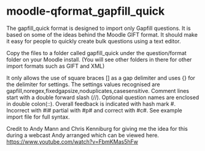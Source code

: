 # moodle-qformat_gapfill_quick

The gapfill_quick format is designed to import only Gapfill questions. It is based on some of the ideas behind the Moodle
GIFT format. It should make it easy for people to quickly create bulk questions using a text editor.

Copy the files to a folder called gapfill_quick under the question/format folder on your Moodle install.  (You will see other folders in there for other import formats such as GIFT and XML)

It only allows the use of square braces [] as a gap delimiter and uses {} for the delimiter for settings. The settings values recognised
are gapfill,noregex,fixedgapsize,noduplicates,casesensitive. Comment lines start with a double forward slash (//).
Optional question names are enclosed in double colon(::). Overall feedback is indicated with hash mark #. Incorrect with #i#
partial with #p# and correct with #c#. See example import file for full syntax.

Credit to Andy Mann and Chris Kenniburg for giving me the idea for this during a webcast Andy arranged which can be viewed here.
https://www.youtube.com/watch?v=FbmKMas5hFw
